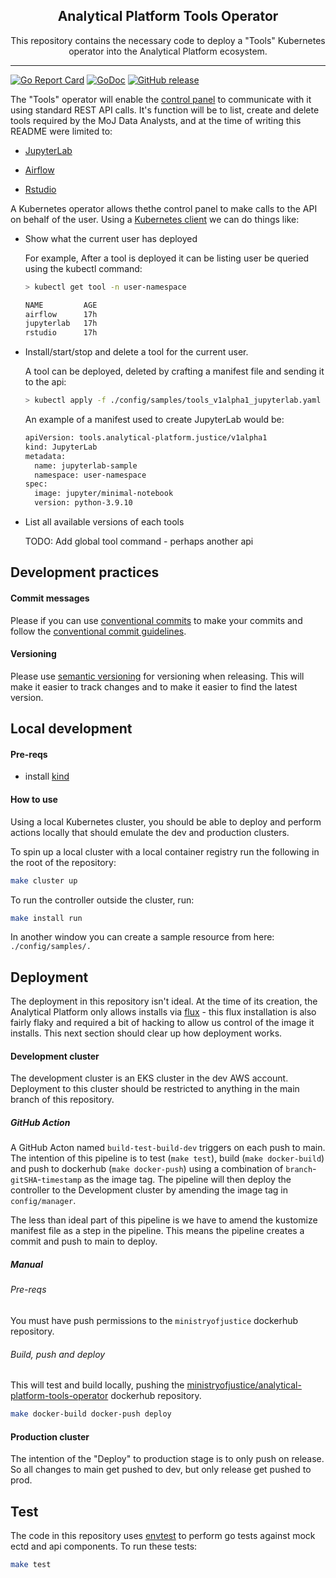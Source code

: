 <p align="center">
  <h2 align="center">Analytical Platform Tools Operator</h2>
  <p align="center">This repository contains the necessary code to deploy a "Tools" Kubernetes operator into the Analytical Platform ecosystem.</p>
</p>

---

[![Go Report Card](https://goreportcard.com/badge/github.com/ministryofjustice/analytical-platform-tools-operator)](https://goreportcard.com/report/github.com/ministryofjustice/analytical-platform-tools-operator)
[![GoDoc](https://godoc.org/github.com/ministryofjustice/analytical-platform-tools-operator?status.svg)](https://godoc.org/github.com/ministryofjustice/analytical-platform-tools-operator)
[![GitHub release](https://img.shields.io/github/release/ministryofjustice/analytical-platform-tools-operator.svg)](https://GitHub.com/ministryofjustice/analytical-platform-tools-operator/releases/)

The "Tools" operator will enable the [control panel](https://github.com/ministryofjustice/analytics-platform-control-panel/tree/main/controlpanel) to communicate with it using standard REST API calls. It's function will be to list, create and delete tools required by the MoJ Data Analysts, and at the time of writing this README were limited to:

- [JupyterLab](https://jupyter.org/)

- [Airflow](https://airflow.apache.org/)

- [Rstudio](https://www.rstudio.com/)

A Kubernetes operator allows thethe control panel to make calls to the API on behalf of the user. Using a [Kubernetes client](https://kubernetes.io/docs/reference/using-api/client-libraries/) we can do things like:

- Show what the current user has deployed

  For example, After a tool is deployed it can be listing user be queried using the kubectl command:

  ```bash
  > kubectl get tool -n user-namespace

  NAME         AGE
  airflow      17h
  jupyterlab   17h
  rstudio      17h
  ```

- Install/start/stop and delete a tool for the current user.

  A tool can be deployed, deleted by crafting a manifest file and sending it to the api:

  ```bash
  > kubectl apply -f ./config/samples/tools_v1alpha1_jupyterlab.yaml
  ```

  An example of a manifest used to create JupyterLab would be:

  ```bash
  apiVersion: tools.analytical-platform.justice/v1alpha1
  kind: JupyterLab
  metadata:
    name: jupyterlab-sample
    namespace: user-namespace
  spec:
    image: jupyter/minimal-notebook
    version: python-3.9.10
  ```

- List all available versions of each tools

  TODO: Add global tool command - perhaps another api

## Development practices

#### Commit messages

Please if you can use [conventional commits](https://conventionalcommits.org/) to make your commits and follow the [conventional commit guidelines](https://www.conventionalcommits.org/en/v1.0.0/#specification).

#### Versioning

Please use [semantic versioning](https://semver.org/) for versioning when releasing. This will make it easier to track changes and to make it easier to find the latest version.

## Local development

#### Pre-reqs

- install [kind](https://kind.sigs.k8s.io/docs/user/quick-start/#installation)

#### How to use

Using a local Kubernetes cluster, you should be able to deploy and perform actions locally that should emulate the dev and production clusters.

To spin up a local cluster with a local container registry run the following in the root of the repository:

```bash
make cluster up
```

To run the controller outside the cluster, run:

```bash
make install run
```

In another window you can create a sample resource from here: `./config/samples/.`

## Deployment

The deployment in this repository isn't ideal. At the time of its creation, the Analytical Platform only allows installs via [flux](https://github.com/moj-analytical-services/analytical-platform-flux/tree/main/clusters/development/apps/tools-operator) - this flux installation is also fairly flaky and required a bit of hacking to allow us control of the image it installs. This next section should clear up how deployment works.

#### Development cluster

The development cluster is an EKS cluster in the dev AWS account. Deployment to this cluster should be restricted to anything in the main branch of this repository.

##### GitHub Action

A GitHub Acton named `build-test-build-dev` triggers on each push to main. The intention of this pipeline is to test (`make test`), build (`make docker-build`) and push to dockerhub (`make docker-push`) using a combination of `branch`-`gitSHA`-`timestamp` as the image tag. The pipeline will then deploy the controller to the Development cluster by amending the image tag in `config/manager`.

The less than ideal part of this pipeline is we have to amend the kustomize manifest file as a step in the pipeline. This means the pipeline creates a commit and push to main to deploy.

##### Manual

###### Pre-reqs

You must have push permissions to the `ministryofjustice` dockerhub repository.

###### Build, push and deploy

This will test and build locally, pushing the [ministryofjustice/analytical-platform-tools-operator](https://hub.docker.com/r/ministryofjustice/analytical-platform-tools-operator) dockerhub repository.

```bash
make docker-build docker-push deploy
```

#### Production cluster

The intention of the "Deploy" to production stage is to only push on release. So all changes to main get pushed to dev, but only release get pushed to prod.

## Test

The code in this repository uses [envtest](https://book.kubebuilder.io/cronjob-tutorial/writing-tests.html) to perform go tests against mock ectd and api components. To run these tests:

```bash
make test
```
